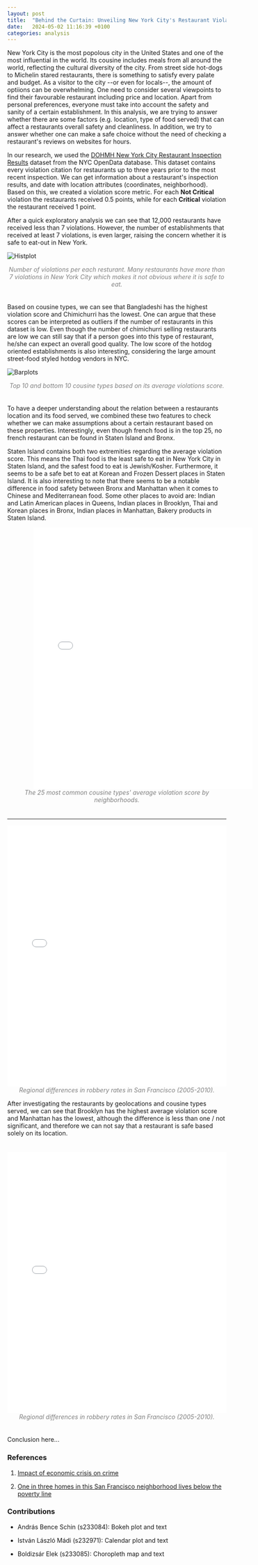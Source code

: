 ```yaml
---
layout: post
title:  "Behind the Curtain: Unveiling New York City's Restaurant Violations"
date:   2024-05-02 11:16:39 +0100
categories: analysis
---
```

New York City is the most popolous city in the United States and one of the most influential in the world. Its cousine includes meals from all around the world, reflecting the cultural diversity of the city. From street side hot-dogs to Michelin stared restaurants, there is something to satisfy every palate and budget. As a visitor to the city --or even for locals--, the amount of optiions can be overwhelming. One need to consider several viewpoints to find their favourable restaurant including price and location. Apart from personal preferences, everyone must take into account the safety and sanity of a certain establishment. In this analysis, we are trying to answer whether there are some factors (e.g. location, type of food served) that can affect a restaurants overall safety and cleanliness. In addition, we try to answer whether one can make a safe choice without the need of checking a restaurant's reviews on websites for hours.

In our research, we used the [DOHMH New York City Restaurant Inspection Results](https://data.cityofnewyork.us/Health/DOHMH-New-York-City-Restaurant-Inspection-Results/43nn-pn8j/about_data) dataset from the NYC OpenData database. This dataset contains every violation citation for restaurants up to three years prior to the most recent inspection. We can get information about a restaurant's inspection results, and date with location attributes (coordinates, neighborhood). Based on this, we created a violation score metric. For each <b>Not Critical</b> violation the restaurants received 0.5 points, while for each <b>Critical</b> violation the restaurant received 1 point.

After a quick exploratory analysis we can see that 12,000 restaurants have received less than 7 violations. However, the number of establishments that received at least 7 violations, is even larger, raising the concern whether it is safe to eat-out in New York.

![Histplot](/content/dist_no_viol.png)

<center style = "color:#808080; font-style: italic;" width="80%">Number of violations per each resturant. Many restaurants have more than 7 violations in New York City which makes it not obvious where it is safe to eat.
</center>

<div style="margin:35px"></div>

Based on cousine types, we can see that Bangladeshi has the highest violation score and Chimichurri has the lowest. One can argue that these scores can be interpreted as outliers if the number of restaurants in this dataset is low. Even though the number of chimichurri selling restaurants are low we can still say that if a person goes into this type of restaurant, he/she can expect an overall good quality. The low score of the hotdog oriented establishments is also interesting, considering the large amount street-food styled hotdog vendors in NYC.

![Barplots](/content/image.png)

<center style = "color:#808080; font-style: italic;" width="80%">Top 10 and bottom 10 cousine types based on its average violations score.
</center>

<div style="margin:35px"></div>

To have a deeper understanding about the relation between a restaurants location and its food served, we combined these two features to check whether we can make assumptions about a certain restaurant based on these properties. Interestingly, even though french food is in the top 25, no french restaurant can be found in Staten Island and Bronx.

Staten Island contains both two extremities regarding the average violation score. This means the Thai food is the least safe to eat in New York City in Staten Island, and the safest food to eat is Jewish/Kosher. Furthermore, it seems to be a safe bet to eat at Korean and Frozen Dessert places in Staten Island. It is also interesting to note that there seems to be a notable difference in food safety between Bronx and Manhattan when it comes to Chinese and Mediterranean food. Some other places to avoid are: Indian and Latin American places in Queens, Indian places in Brooklyn, Thai and Korean places in Bronx, Indian places in Manhattan, Bakery products in Staten Island.

<embed type="text/html" src="/content/bokeh_nyc.html" width="100%" height="600px" style="margin-left:60px">
<center style = "color:#808080; font-style: italic;" width="80%">The 25 most common cousine types' average violation score by neighborhoods.
</center>

<div style="margin:35px"></div>

---

<embed type="text/html" src="/content/map_nyc.html" width="100%" height="600px">
<center style = "color:#808080; font-style: italic;" width="80%">Regional differences in robbery rates in San Francisco (2005-2010).
</center>

After investigating the restaurants by geolocations and cousine types served, we can see that Brooklyn has the highest average violation score and Manhattan has the lowest, although the difference is less than one / not significant, and therefore we can not say that a restaurant is safe based solely on its location.

<div style="margin:35px"></div>

<embed type="text/html" src="/content/map_2_nyc.html" width="100%" height="600px">
<center style = "color:#808080; font-style: italic;" width="80%">Regional differences in robbery rates in San Francisco (2005-2010).
</center>

<div style="margin:35px"></div>

Conclusion here...
### <a name="ref"></a>  References 

1. [Impact of economic crisis on crime](https://www.unodc.org/documents/data-and-analysis/statistics/crime/GIVAS_Final_Report.pdf)

2. [One in three homes in this San Francisco neighborhood lives below the poverty line](https://sfstandard.com/2022/12/08/san-francisco-neighborhood-new-census-data-maps/)

### <a name="ref"></a>  Contributions 

- András Bence Schin (s233084): Bokeh plot and text

- István László Mádi (s232971): Calendar plot and text

- Boldizsár Elek (s233085): Choropleth map and text



